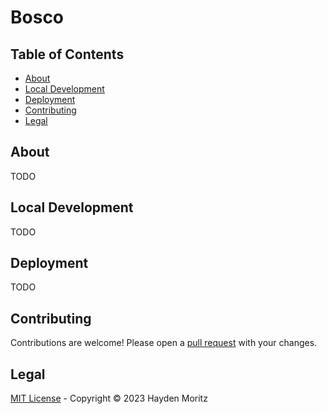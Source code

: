 # Bosco

## Table of Contents

- [About](#about)
- [Local Development](#local-development)
- [Deployment](#deployment)
- [Contributing](#contributing)
- [Legal](#legal)

## About

TODO

## Local Development

TODO

## Deployment

TODO

## Contributing

Contributions are welcome! Please open a [pull request](https://github.com/MoritzHayden/bosco/pulls) with your changes.

## Legal

[MIT License](LICENSE) - Copyright &copy; 2023 Hayden Moritz
